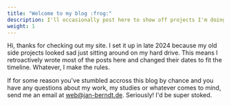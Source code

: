 ```yaml
---
title: "Welcome to my blog :frog:"
description: I'll occasionally post here to show off projects I'm doing and stuff I'm up to.
weight: 1
---
```


Hi, thanks for checking out my site. I set it up in late 2024 because my old side projects looked sad just sitting around on my hard drive. This means I retroactively wrote most of the posts here and changed their dates to fit the timeline. Whatever, I make the rules.

If for some reason you've stumbled accross this blog by chance and you have any questions about my work, my studies or whatever comes to mind, send me an email at [web@jan-berndt.de](mailto:web@jan-berndt.de). Seriously! I'd be super stoked.